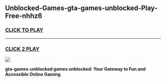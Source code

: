 
## Unblocked-Games-gta-games-unblocked-Play-Free-nhhz6
<h3>
<a href="https://premium76.site?title=gta-games-unblocked&ref=21A">CLICK TO PLAY</a></h3>
<hr>

<h3>
<a href="https://premium76.site?title=gta-games-unblocked&ref=21A">CLICK 2 PLAY</a>
  
</h3>

<a href="https://premium76.site?title=gta-games-unblocked&ref=21A"><img src="https://clearcache.store/games.png"></a>


**gta-games-unblocked games unblocked: Your Gateway to Fun and Accessible Online Gaming**
